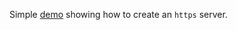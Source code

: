 Simple [demo](http://docs.nodejitsu.com/articles/HTTP/servers/how-to-create-a-HTTPS-server) showing how to create an `https` server.
